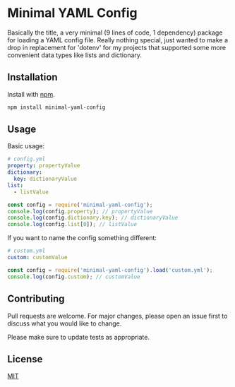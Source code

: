 # Minimal YAML Config

Basically the title, a very minimal (9 lines of code, 1 dependency) package for loading a YAML config file.  Really nothing special, just wanted to make a drop in replacement for 'dotenv' for my projects that supported some more convenient data types like lists and dictionary.

## Installation

Install with [npm](https://www.npmjs.com/).

```bash
npm install minimal-yaml-config
```

## Usage

Basic usage:

```yaml
# config.yml
property: propertyValue
dictionary:
  key: dictionaryValue
list:
  - listValue
```

```javascript
const config = require('minimal-yaml-config');
console.log(config.property); // propertyValue
console.log(config.dictionary.key); // dictionaryValue
console.log(config.list[0]); // listValue
```

If you want to name the config something different:
```yaml
# custom.yml
custom: customValue
```

```javascript
const config = require('minimal-yaml-config').load('custom.yml');
console.log(config.custom); // customValue
```

## Contributing
Pull requests are welcome. For major changes, please open an issue first to discuss what you would like to change.

Please make sure to update tests as appropriate.

## License
[MIT](https://choosealicense.com/licenses/mit/)

